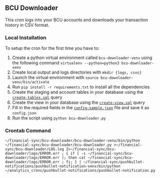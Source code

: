 ## BCU Downloader

This cron logs into your BCU accounts and downloads your transaction history in CSV format.

### Local Installation

To setup the cron for the first time you have to:
1. Create a python virtual environment called `bcu-downloader-venv` using the following command `virtualenv --python=python3 bcu-downloader-venv`
1. Create local output and logs directories with `mkdir {logs, csvs}`
1. Launch the virtual environment with `source bcu-downloader-venv/bin/activate`
1. Run `pip install -r requirements.txt` to install all the dependencies
1. Create the staging and account tables in your database using the [`create-tables.sql`](./create-tables.sql) query
1. Create the view in your database using the [`create-view.sql`](./create-view.sql) query
1. Fill in the required fields in the  [`config-sample.json`](./config-sample.json) file and save it as `config.json`
1. Run the script using `python bcu-downloader.py`


### Crontab Command
```
~/financial-sync/bcu-downloader/bcu-downloader-venv/bin/python ~/financial-sync/bcu-downloader/bcu-downloader.py >~/financial-sync/bcu-downloader/LOG.log 2>~/financial-sync/bcu-downloader/logs/ERROR.err ; { if [ -s ~/financial-sync/bcu-downloader/logs/ERROR.err ]; then cat ~/financial-sync/bcu-downloader/logs/ERROR.err ; fi; } | ~/financial-sync/pushbullet-notifications/pushbullet-notification-venv/bin/python ~/analytics_crons/pushbullet-notifications/pushbullet-notification.py
```